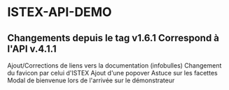 ISTEX-API-DEMO
=============
Changements depuis le tag v1.6.1
Correspond à l'API v.4.1.1
-------------
 Ajout/Corrections de liens vers la documentation (infobulles)
Changement du favicon par celui d'ISTEX
Ajout d'une popover Astuce sur les facettes
Modal de bienvenue lors de l'arrivée sur le démonstrateur

